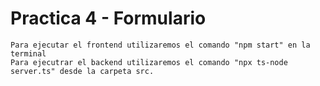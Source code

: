 # Practica 4 - Formulario


    Para ejecutar el frontend utilizaremos el comando "npm start" en la terminal
    Para ejecutrar el backend utilizaremos el comando "npx ts-node server.ts" desde la carpeta src.

  
